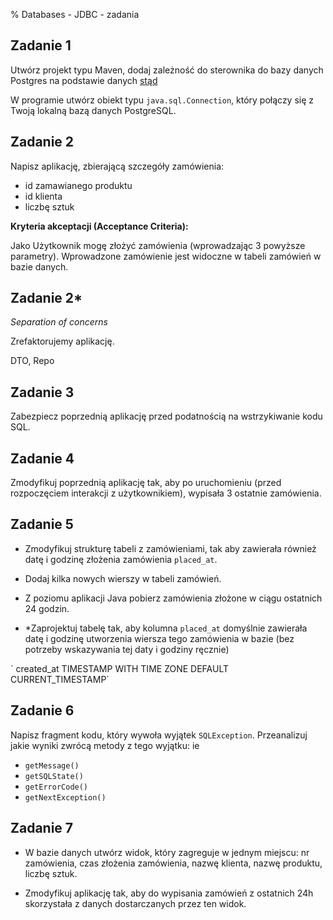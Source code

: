 % Databases - JDBC - zadania

## Zadanie 1

Utwórz projekt typu Maven, dodaj zależność do sterownika do bazy danych Postgres na podstawie danych [stąd](https://mvnrepository.com/artifact/org.postgresql/postgresql) 

W programie utwórz obiekt typu `java.sql.Connection`, który połączy się z Twoją lokalną bazą danych PostgreSQL. 


## Zadanie 2

Napisz aplikację, zbierającą szczegóły zamówienia:

- id zamawianego produktu
- id klienta
- liczbę sztuk

**Kryteria akceptacji (Acceptance Criteria):**

Jako Użytkownik mogę złożyć zamówienia (wprowadzając 3 powyższe parametry).
Wprowadzone zamówienie jest widoczne w tabeli zamówień w bazie danych.


## Zadanie 2*

_Separation of concerns_

Zrefaktorujemy aplikację.
<div class="clicker" tabindex="1" onclick="window.dispatchEvent(new Event('resize'))"></div>
<div class="hiddendiv">
DTO, Repo
</div>  


## Zadanie 3

Zabezpiecz poprzednią aplikację przed podatnością na wstrzykiwanie kodu SQL.

## Zadanie 4

Zmodyfikuj poprzednią aplikację tak, aby po uruchomieniu (przed rozpoczęciem interakcji z użytkownikiem),
wypisała 3 ostatnie zamówienia. 


## Zadanie 5

* Zmodyfikuj strukturę tabeli z zamówieniami, tak
aby zawierała również datę i godzinę złożenia zamówienia
`placed_at`.

* Dodaj kilka nowych wierszy w tabeli zamówień.

* Z poziomu aplikacji Java pobierz zamówienia złożone w
ciągu ostatnich 24 godzin.

* *Zaprojektuj tabelę tak, aby kolumna `placed_at` domyślnie
zawierała datę i godzinę utworzenia wiersza tego zamówienia
 w bazie (bez potrzeby wskazywania tej daty i godziny ręcznie)
<div class="clicker" tabindex="1" onclick="window.dispatchEvent(new Event('resize'))"></div>
<div class="hiddendiv">
`    created_at TIMESTAMP WITH TIME ZONE DEFAULT CURRENT_TIMESTAMP`
</div>  

 
 
## Zadanie 6

Napisz fragment kodu, który wywoła wyjątek `SQLException`.
Przeanalizuj jakie wyniki zwrócą metody z tego wyjątku:
ie
* `getMessage()`
* `getSQLState()`
* `getErrorCode()`
* `getNextException()`



## Zadanie 7

* W bazie danych utwórz widok, który zagreguje w jednym miejscu: nr zamówienia, czas złożenia zamówienia,
nazwę klienta, nazwę produktu, liczbę sztuk.

* Zmodyfikuj aplikację tak, aby do wypisania zamówień z ostatnich 24h skorzystała z danych dostarczanych 
przez ten widok.
